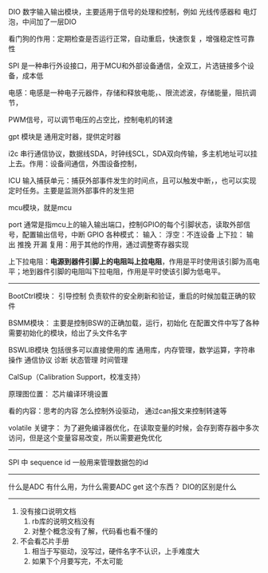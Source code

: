
DIO  数字输入输出模块，主要适用于信号的处理和控制，例如 光线传感器和  电灯泡，中间加了一层DIO


看门狗的作用：定期检查是否运行正常，自动重启，快速恢复 ，增强稳定性可靠性


SPI 是一种串行外设接口，用于MCU和外部设备通信，全双工，片选链接多个设备，成本低

电感：电感是一种电子元器件，存储和释放电能，、限流滤波，存储能量，阻抗调节，


PWM信号，可以调节电压的占空比，控制电机的转速

gpt 模块是 通用定时器，提供定时器

i2c 串行通信协议，数据线SDA，时钟线SCL，SDA双向传输，多主机地址可以挂上去。作用：设备间通信，外围设备控制，


ICU 输入捕获单元：捕获外部事件发生的时间点，且可以触发中断，，也可以实现定时任务。主要是监测外部事件的发生把


mcu模块，就是mcu

port 通常是指mcu上的输入输出端口，控制GPIO的每个引脚状态，读取外部信号，配置输出信号，中断
GPIO  各种模式：
	输入：
		浮空：不连设备
		上下拉：
	输出
		推挽
		开漏
	复用：用于其他的作用，通过调整寄存器实现



上下拉电阻：**电源到器件引脚上的电阻叫上拉电阻**，作用是平时使用该引脚为高电平；地到器件引脚的电阻叫下拉电阻，作用是平时使该引脚为低电平。



---

BootCtrl模块：
	引导控制
	负责软件的安全刷新和验证，重启的时候加载正确的软件


BSMM模块：
	主要是控制BSW的正确加载，运行，初始化
	在配置文件中写了各种需要初始化的模块，给出了头文件名字

BSWLIB模块
	包括很多可以直接使用的库
	通用库，内存管理，数学运算，字符串操作
	通信协议
	诊断
	状态管理
	时间管理


CalSup（Calibration Support，校准支持）




原理图位置： 
芯片编译环境设置

看的内容：思考的内容 怎么控制外设驱动， 通过can报文来控制转速等 


volatile 关键字：
	为了避免编译器优化，在读取变量的时候，会存到寄存器中多次访问，但是这个变量容易改变，所以需要避免优化


---

SPI 中 sequence id 一般用来管理数据包的id


---

什么是ADC 有什么用，为什么需要ADC get 这个东西？
DIO的区别是什么


---

1. 没有接口说明文档
	1. rb库的说明文档没有
	2. 对整个概念没有了解，代码看也看不懂的
2. 不会看芯片手册
	1. 相当于写驱动，没写过，硬件名字不认识，上手难度大
	2. 如果下个月要写完，不太可能



